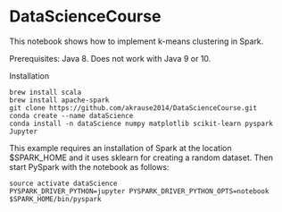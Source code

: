 # DataScienceCourse

This notebook shows how to implement k-means clustering in Spark.

Prerequisites:
Java 8. Does not work with Java 9 or 10.

Installation
```
brew install scala
brew install apache-spark
git clone https://github.com/akrause2014/DataScienceCourse.git
conda create --name dataScience
conda install -n dataScience numpy matplotlib scikit-learn pyspark Jupyter
```
This example requires an installation of Spark at the location $SPARK_HOME and it uses sklearn for creating a random dataset.
Then start PySpark with the notebook as follows:
```
source activate dataScience
PYSPARK_DRIVER_PYTHON=jupyter PYSPARK_DRIVER_PYTHON_OPTS=notebook $SPARK_HOME/bin/pyspark
```


